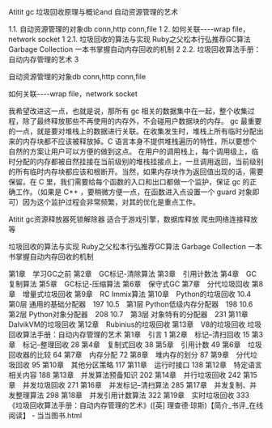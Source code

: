 Atitit gc 垃圾回收原理与概论and 自动资源管理的艺术

1.1. 自动资源管理的对象db conn,http conn,file	1
2. 如何关联----wrap  file，network   socket	1
2.1. 垃圾回收的算法与实现 Ruby之父松本行弘推荐GC算法 Garbage Collection 一本书掌握自动内存回收的机制	2
2.2. 垃圾回收算法手册：自动内存管理的艺术	3


自动资源管理的对象db conn,http conn,file 

如何关联----wrap  file，network   socket

我希望改进这一点，也就是说，那所有 gc 相关的数据集中在一起，整个收集过程，除了最终释放那些不再使用的内存外，不会碰用户数据块的内存。
gc 最重要的一点，就是要对堆栈上的数据进行关联。在收集发生时，堆栈上所有临时分配出来的内存块都不应该被释放掉。C 语言本身不提供堆栈遍历的特性，所以要想个自然的方案让用户可以方便的做到这点。
在用户的调用栈上，每个调用级上，临时分配的内存都被自然挂接在当前级别的堆栈挂接点上，一旦调用返回，当前级别的所有临时内存块都应该和根断开。当然，如果内存块作为返回值出现的话，需要保留。在 C 里，我们需要给每个函数的入口和出口都做一个监护，保证 gc 的正确工作。（如果是 C++ ，要稍微方便一点，在函数进入点设置一个 guard 对象即可）因为这个监护过程会非常频繁，对其的优化是重点工作。

Atitit gc资源释放器死锁解除器 适合于游戏引擎，数据库释放 爬虫网络连接释放等

垃圾回收的算法与实现 Ruby之父松本行弘推荐GC算法 Garbage Collection 一本书掌握自动内存回收的机制

第1章　学习GC之前
第2章　GC标记-清除算法
第3章　引用计数法
第4章　GC复制算法
第5章　GC标记-压缩算法
第6章　保守式GC
第7章　分代垃圾回收
第8章　增量式垃圾回收
第9章　RC Immix算法
第10章　Python的垃圾回收
10.4　第0层 通用的基础分配器　197
10.5　第1层 Python低级内存分配器　198
10.6　第2层 Python对象分配器　208
10.7　第3层 对象特有的分配器　231
第11章　DalvikVM的垃圾回收
第12章　Rubinius的垃圾回收
第13章　V8的垃圾回收
垃圾回收算法手册：自动内存管理的艺术
第1章　引言  1
第2章　标记–清扫回收  15
第3章　标记–整理回收  28
第4章　复制式回收  38
第5章　引用计数  49
第6章　垃圾回收器的比较  64
第7章　内存分配  72
第8章　堆内存的划分  87
第9章　分代垃圾回收  95
第10章　其他分区策略  117
第11章　运行时接口  138
第12章　特定语言相关内容  188
第13章　并发算法预备知识  202
第14章　并行垃圾回收  242
第15章　并发垃圾回收  271
第16章　并发标记–清扫算法  285
第17章　并发复制、并发整理算法  298
第18章　并发引用计数算法  322
第19章　实时垃圾回收  333
《垃圾回收算法手册：自动内存管理的艺术》([英] 理查德·琼斯)【简介_书评_在线阅读】 - 当当图书.html


